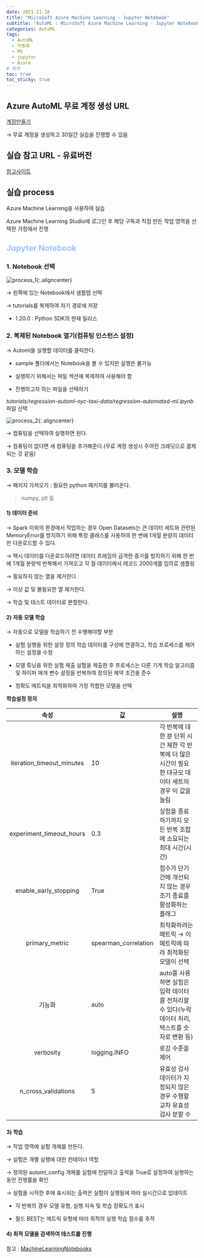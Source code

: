 ```yaml
---
date: 2021-11-16
title: "MicroSoft Azure Machine Learning - Jupyter Notebook"
subtitle: "AutoML : MicroSoft Azure Machine Learning - Jupyter Notebook"
categories: AutoML
tags:
  - AutoML
  - 자동화
  - MS
  - jupyter
  - Azure
# 목차
toc: true  
toc_sticky: true 
---
```



## Azure AutoML 무료 계정 생성 URL
[계정만들기](https://azure.microsoft.com/ko-kr/free/search/?&ef_id=Cj0KCQiA6t6ABhDMARIsAONIYyyEgVPa8oL6tWphXpORyHS0f-qiffy41o3VvuoTX8WFpCtQbmtfQVYaAjqREALw_wcB:G:s&OCID=AID2100068_SEM_Cj0KCQiA6t6ABhDMARIsAONIYyyEgVPa8oL6tWphXpORyHS0f-qiffy41o3VvuoTX8WFpCtQbmtfQVYaAjqREALw_wcB:G:s&gclid=Cj0KCQiA6t6ABhDMARIsAONIYyyEgVPa8oL6tWphXpORyHS0f-qiffy41o3VvuoTX8WFpCtQbmtfQVYaAjqREALw_wcB)

→ 무료 계정을 생성하고 30일간 실습을 진행할 수 있음


## 실습 참고 URL - 유료버전

[참고사이트](https://docs.microsoft.com/ko-kr/azure/machine-learning/how-to-use-automated-ml-for-ml-models)


## 실습 process

Azure Machine Learning을 사용하여 실습

Azure Machine Learning Studio에 로그인 후 해당 구독과 직접 만든 작업 영역을 선택한 가정에서 진행


## <span style="color:#9BC3FF; font-weight:bold"> Jupyter Notebook </span>


### 1. Notebook 선택


![process_1]({{https://github.com/wlslwlsl/wlslwlsl.github.io}}/assets/AutoML/j1.png){:.aligncenter}


→ 왼쪽에 있는 Notebook에서 샘플탭 선택

→ tutorials를 복제하여 자기 경로에 저장

- 1.20.0 : Python SDK의 현재 릴리스


### 2. 복제된 Notebook 열기(컴퓨팅 인스턴스 설정)

→ Automl을 실행할 데이터를 클릭한다.

- sample 폴더에서는 Notebook을 볼 수 있지만 실행은 불가능

- 실행하기 위해서는 파일 섹션에 복제하여 사용해야 함


* 진행하고자 하는 파일을 선택하기

*tutorials/regression-automl-nyc-taxi-data/regression-automated-ml.ipynb* 파일 선택

![process_2]({{https://github.com/wlslwlsl/wlslwlsl.github.io}}/assets/AutoML/j2.png){:.aligncenter}

→ 컴퓨팅을 선택하여 실행하면 된다.

→ 컴퓨팅이 없다면 새 컴퓨팅을 추가해준다.(무료 계정 생성시 주어진 크레딧으로 결제되는 것 같음)


### 3. 모델 학습

→ 패키지 가져오기 : 필요한 python 패키지를 불러온다.

> numpy, plt 등


#### 1) 데이터 준비

→ Spark 이외의 환경에서 작업하는 경우 Open Datasets는 큰 데이터 세트와 관련된 MemoryError를 방지하기 위해 특정 클래스를 사용하여 한 번에 1개월 분량의 데이터만 다운로드할 수 있다.

→ 택시 데이터를 다운로드하려면 데이터 프레임의 급격한 증가를 방지하기 위해 한 번에 1개월 분량씩 반복해서 가져오고 각 월 데이터에서 레코드 2000개를 임의로 샘플링

→ 필요하지 않는 열을 제거한다.

→ 이상 값 및 불필요한 열 제거한다.

→ 학습 및 테스트 데이터로 분할한다.


#### 2) 자동 모델 학습

→ 자동으로 모델을 학습하기 전 수행해야할 부분

- 실험 실행을 위한 설정 정의 학습 데이터를 구성에 연결하고, 학습 프로세스를 제어하는 설정을 수정

- 모델 튜닝을 위한 실험 제출 실험을 제출한 후 프로세스는 다른 기계 학습 알고리즘 및 하이퍼 매개 변수 설정을 반복하여 정의된 제약 조건을 준수

- 정확도 메트릭을 최적화하여 가장 적합한 모델을 선택


**학습설정 정의**

| **속성** | **값** | **설명** |
|:---:|---|---|
| iteration_timeout_minutes |10|각 반복에 대한 분 단위 시간 제한 각 반복에 더 많은 시간이 필요한 대규모 데이터 세트의 경우 이 값을 늘림|
| experiment_timeout_hours |0.3|실험을 종료하기까지 모든 반복 조합에 소요되는 최대 시간(시간)|
| enable_early_stopping |True|점수가 단기간에 개선되지 않는 경우 조기 종료를 활성화하는 플래그|
| primary_metric |spearman_correlation|최적화하려는 메트릭 → 이 메트릭에 따라 최적화된 모델이 선택|
| 기능화 |auto|auto를 사용하면 실험은 입력 데이터를 전처리할 수 있다(누락 데이터 처리, 텍스트를 숫자로 변환 등)|
| verbosity |logging.INFO|로깅 수준을 제어|
| n_cross_validations |5|유효성 검사 데이터가 지정되지 않은 경우 수행할 교차 유효성 검사 분할 수|

#### 3) 학습

→ 작업 영역에 실험 개체를 만든다.

→ 실험은 개별 실행에 대한 컨테이너 역할

→ 정의된 automl_config 개체를 실험에 전달하고 출력을 True로 설정하여 실행하는 동안 진행률을 확인

→ 실험을 시작한 후에 표시되는 출력은 실험이 실행됨에 따라 실시간으로 업데이트

- 각 반복의 경우 모델 유형, 실행 지속 및 학습 정확도가 표시

- 필드 BEST는 메트릭 유형에 따라 최적의 실행 학습 점수를 추적


#### 4) 최적 모델을 검색하여 테스트를 진행



참고 : [MachineLearningNotebooks](https://github.com/Azure/MachineLearningNotebooks)